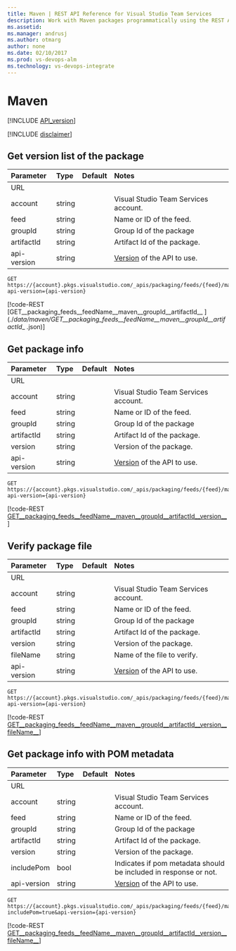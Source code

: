 ```yaml
---
title: Maven | REST API Reference for Visual Studio Team Services
description: Work with Maven packages programmatically using the REST APIs for Visual Studio Team Services.
ms.assetid:
ms.manager: andrusj
ms.author: otmarg
author: none
ms.date: 02/10/2017
ms.prod: vs-devops-alm
ms.technology: vs-devops-integrate
---
```

# Maven

[!INCLUDE [API_version](../_data/version3-preview1.md)]

[!INCLUDE [disclaimer](../_data/disclaimer.md)]

## Get version list of the package

| Parameter             | Type    | Default   | Notes
|:----------------------|:--------|:----------|:---------------------------------------------------------------------------------------------------
| URL
| account               | string  |           | Visual Studio Team Services account.
| feed                  | string  |           | Name or ID of the feed.
| groupId               | string  |           | Group Id of the package
| artifactId            | string  |           | Artifact Id of the package.
| api-version           | string  |           | [Version](../../get-started/rest/basics.md#versions) of the API to use.

```no-highlight
GET https://{account}.pkgs.visualstudio.com/_apis/packaging/feeds/{feed}/maven/{groupId}/{artifactId}?api-version={api-version}
```

[!code-REST [GET__packaging_feeds__feedName__maven__groupId__artifactId__ ](./_data/maven/GET__packaging_feeds__feedName__maven__groupId__artifactId__ .json)]

## Get package info

| Parameter             | Type    | Default   | Notes
|:----------------------|:--------|:----------|:---------------------------------------------------------------------------------------------------
| URL
| account               | string  |           | Visual Studio Team Services account.
| feed                  | string  |           | Name or ID of the feed.
| groupId               | string  |           | Group Id of the package
| artifactId            | string  |           | Artifact Id of the package.
| version               | string  |           | Version of the package.
| api-version           | string  |           | [Version](../../get-started/rest/basics.md#versions) of the API to use.

```no-highlight
GET https://{account}.pkgs.visualstudio.com/_apis/packaging/feeds/{feed}/maven/{groupId}/{artifactId}/{version}?api-version={api-version}
```

[!code-REST [GET__packaging_feeds__feedName__maven__groupId__artifactId__version__](./_data/maven/GET__packaging_feeds__feedName__maven__groupId__artifactId__version__.json)]

## Verify package file 

| Parameter             | Type    | Default   | Notes
|:----------------------|:--------|:----------|:---------------------------------------------------------------------------------------------------
| URL
| account               | string  |           | Visual Studio Team Services account.
| feed                  | string  |           | Name or ID of the feed.
| groupId               | string  |           | Group Id of the package
| artifactId            | string  |           | Artifact Id of the package.
| version               | string  |           | Version of the package.
| fileName              | string  |           | Name of the file to verify.
| api-version           | string  |           | [Version](../../get-started/rest/basics.md#versions) of the API to use.

```no-highlight
GET https://{account}.pkgs.visualstudio.com/_apis/packaging/feeds/{feed}/maven/{groupId}/{artifactId}/{version}/{fileName}?api-version={api-version}
```

[!code-REST [GET__packaging_feeds__feedName__maven__groupId__artifactId__version__fileName__](./_data/maven/GET__packaging_feeds__feedName__maven__groupId__artifactId__version__fileName__.json)]

## Get package info with POM metadata

| Parameter             | Type    | Default   | Notes
|:----------------------|:--------|:----------|:---------------------------------------------------------------------------------------------------
| URL
| account               | string  |           | Visual Studio Team Services account.
| feed                  | string  |           | Name or ID of the feed.
| groupId               | string  |           | Group Id of the package
| artifactId            | string  |           | Artifact Id of the package.
| version               | string  |           | Version of the package.
| includePom            | bool    |           | Indicates if pom metadata should be included in response or not.
| api-version           | string  |           | [Version](../../get-started/rest/basics.md#versions) of the API to use.

```no-highlight
GET https://{account}.pkgs.visualstudio.com/_apis/packaging/feeds/{feed}/maven/{groupId}/{artifactId}/{version}?includePom=true&api-version={api-version}
```

[!code-REST [GET__packaging_feeds__feedName__maven__groupId__artifactId__version__fileName__](./_data/maven/GET__packaging_feeds__feedName__maven__groupId__artifactId__version__pom__.json)]
